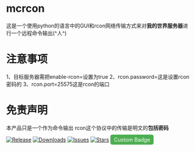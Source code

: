 # mcrcon
这是一个使用python的语言中的GUI和rcon网络传输方式来对**我的世界服务器**进行一个远程命令输出(^人^)
# 注意事项
1、目标服务器需把enable-rcon=设置为true
2、rcon.password=这是设置rcon密码的
3、rcon.port=25575这是rcon的端口
# 免责声明
本产品只是一个作为命令输出
rcon这个协议中的传输是明文的**包括密码**

[![Release](https://img.shields.io/badge/Release-v1.0.0-blue)](https://github.com/666445/mcrcon/releases)
[![Downloads](https://img.shields.io/badge/Downloads-0-green)](https://github.com/666445/mcrcon/releases/tag/v1.0.0)
[![Issues](https://img.shields.io/badge/Issues-0%20open-yellow)](https://github.com/666445/mcrcon/issues)
[![Stars](https://img.shields.io/github/stars/666445/mcrcon.svg?style=social)](https://github.com/666445/mcrcon/stargazers)
<span style="background-color: #4CAF50; color: white; padding: 5px 10px; border-radius: 5px;">Custom Badge</span>

